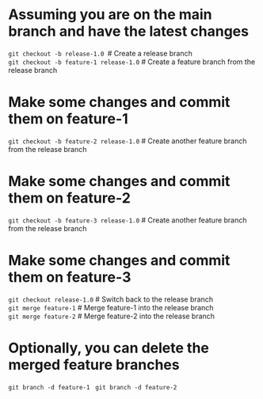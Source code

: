 # Assuming you are on the main branch and have the latest changes 
```git checkout -b release-1.0 ```# Create a release branch  
```git checkout -b feature-1 release-1.0``` # Create a feature branch from the release branch 

# Make some changes and commit them on feature-1 
```git checkout -b feature-2 release-1.0``` # Create another feature branch from the release branch 

# Make some changes and commit them on feature-2 
```git checkout -b feature-3 release-1.0``` # Create another feature branch from the release branch 

# Make some changes and commit them on feature-3 
```git checkout release-1.0``` # Switch back to the release branch   
```git merge feature-1``` # Merge feature-1 into the release branch   
```git merge feature-2``` # Merge feature-2 into the release branch   

# Optionally, you can delete the merged feature branches 
```git branch -d feature-1 ```
```git branch -d feature-2```
